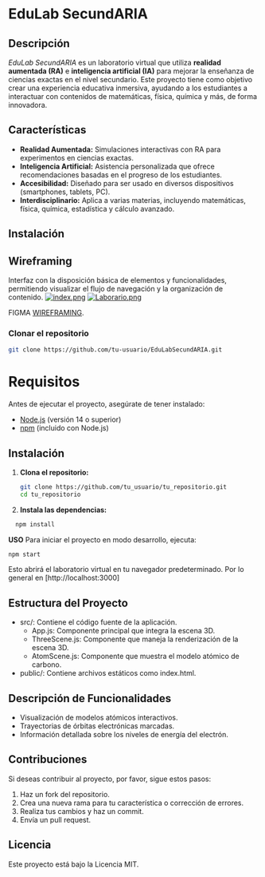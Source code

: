 # EduLab SecundARIA

## Descripción

_EduLab SecundARIA_ es un laboratorio virtual que utiliza **realidad aumentada (RA)** e **inteligencia artificial (IA)** para mejorar la enseñanza de ciencias exactas en el nivel secundario. Este proyecto tiene como objetivo crear una experiencia educativa inmersiva, ayudando a los estudiantes a interactuar con contenidos de matemáticas, física, química y más, de forma innovadora.

## Características

- **Realidad Aumentada:** Simulaciones interactivas con RA para experimentos en ciencias exactas.
- **Inteligencia Artificial:** Asistencia personalizada que ofrece recomendaciones basadas en el progreso de los estudiantes.
- **Accesibilidad:** Diseñado para ser usado en diversos dispositivos (smartphones, tablets, PC).
- **Interdisciplinario:** Aplica a varias materias, incluyendo matemáticas, física, química, estadística y cálculo avanzado.

## Instalación

## Wireframing

Interfaz con la disposición básica de elementos y funcionalidades, permitiendo visualizar el flujo de navegación y la organización de contenido.
[![index.png](https://i.postimg.cc/mDY7XNV9/index.png)](https://postimg.cc/473KncD4)
[![Laborario.png](https://i.postimg.cc/Fs5NZ1xX/Laboratorio.png)](https://postimg.cc/grDCcz5g)


FIGMA [WIREFRAMING](https://www.figma.com/design/ShiY2umIUGWGlU9Bnhqs2n/Untitled?node-id=0-1&node-type=canvas&t=gG1rJaiKyHmqpoDA-0).



### Clonar el repositorio

```bash
git clone https://github.com/tu-usuario/EduLabSecundARIA.git
```


# Requisitos
Antes de ejecutar el proyecto, asegúrate de tener instalado:

- [Node.js](https://nodejs.org/) (versión 14 o superior)
- [npm](https://www.npmjs.com/) (incluido con Node.js)

## Instalación

1. **Clona el repositorio:**

   ```bash
   git clone https://github.com/tu_usuario/tu_repositorio.git
   cd tu_repositorio
   ```


2. **Instala las dependencias:**
```bash
  npm install
```
**USO**
Para iniciar el proyecto en modo desarrollo, ejecuta:
```bash
npm start
```

Esto abrirá el laboratorio virtual en tu navegador predeterminado. Por lo general en [http://localhost:3000]

## Estructura del Proyecto
- src/: Contiene el código fuente de la aplicación.
 	- App.js: Componente principal que integra la escena 3D.
 	- ThreeScene.js: Componente que maneja la renderización de la escena 3D.
	- AtomScene.js: Componente que muestra el modelo atómico de carbono.
- public/: Contiene archivos estáticos como index.html.
## Descripción de Funcionalidades
- Visualización de modelos atómicos interactivos.
- Trayectorias de órbitas electrónicas marcadas.
- Información detallada sobre los niveles de energía del electrón.

## Contribuciones
Si deseas contribuir al proyecto, por favor, sigue estos pasos:

1. Haz un fork del repositorio.
2. Crea una nueva rama para tu característica o corrección de errores.
3. Realiza tus cambios y haz un commit.
4. Envía un pull request.

## Licencia
Este proyecto está bajo la Licencia MIT.
